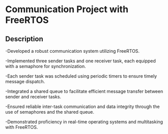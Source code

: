 # Communication Project with FreeRTOS

## Description 
-Developed a robust communication system utilizing FreeRTOS.

-Implemented three sender tasks and one receiver task, each equipped with a semaphore for synchronization. 

-Each sender task was scheduled using periodic timers to ensure timely message dispatch. 

-Integrated a shared queue to facilitate efficient message transfer between sender and receiver tasks. 

-Ensured reliable inter-task communication and data integrity through the use of semaphores and the shared queue. 

-Demonstrated proficiency in real-time operating systems and multitasking with FreeRTOS.
